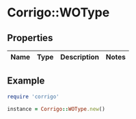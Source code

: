 # Corrigo::WOType

## Properties

| Name | Type | Description | Notes |
| ---- | ---- | ----------- | ----- |

## Example

```ruby
require 'corrigo'

instance = Corrigo::WOType.new()
```

